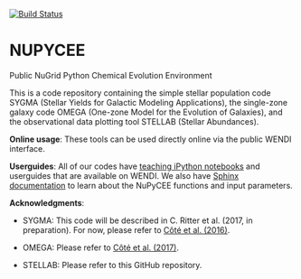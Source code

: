 [![Build Status](https://travis-ci.org/NuGrid/NuPyCEE.svg?branch=master)](https://travis-ci.org/NuGrid/NuPyCEE)

NUPYCEE
=======

Public NuGrid Python Chemical Evolution Environment

This is a code repository containing the simple stellar population code SYGMA (Stellar Yields for Galactic Modeling Applications), the single-zone galaxy code OMEGA (One-zone Model for the Evolution of Galaxies), and the observational data plotting tool STELLAB (Stellar Abundances). 

**Online usage**: These tools can be used directly online via the public WENDI interface.

**Userguides**: All of our codes have <a href="http://nugrid.github.io/NuPyCEE/teaching.html">teaching iPython notebooks</a> and userguides that are available on WENDI. We also have <a href="http://nugrid.github.io/NuPyCEE/SPHINX/build/html/index.html">Sphinx documentation</a> to learn about the NuPyCEE functions and input parameters.

**Acknowledgments**: 

* SYGMA: This code will be described in C. Ritter et al. (2017, in preparation). For now, please refer to <a href="http://adsabs.harvard.edu/abs/2015arXiv150906270C">Côté et al. (2016)</a>.

* OMEGA: Please refer to <a href="http://adsabs.harvard.edu/abs/2016arXiv160407824C">Côté et al. (2017)</a>.

* STELLAB: Please refer to this GitHub repository.
